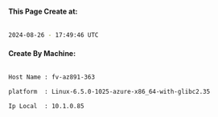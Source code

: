 
   
#### This Page Create at:

```bash

2024-08-26 - 17:49:46 UTC

```

#### Create By Machine:

```bash

Host Name : fv-az891-363

platform  : Linux-6.5.0-1025-azure-x86_64-with-glibc2.35

Ip Local  : 10.1.0.85

```

